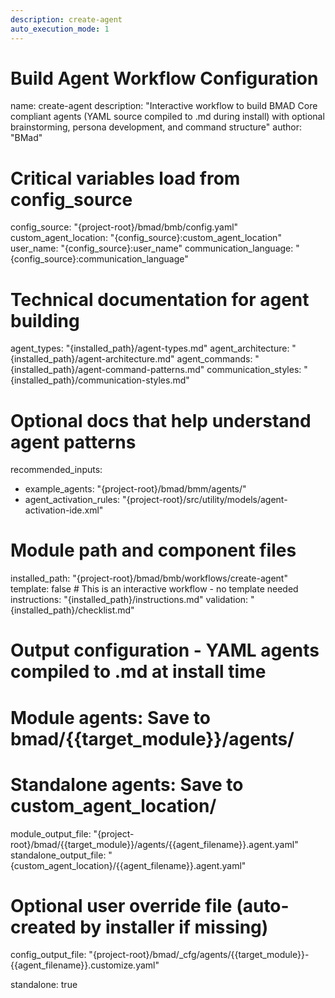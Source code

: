 ```yaml
---
description: create-agent
auto_execution_mode: 1
---
```


# Build Agent Workflow Configuration
name: create-agent
description: "Interactive workflow to build BMAD Core compliant agents (YAML source compiled to .md during install) with optional brainstorming, persona development, and command structure"
author: "BMad"

# Critical variables load from config_source
config_source: "{project-root}/bmad/bmb/config.yaml"
custom_agent_location: "{config_source}:custom_agent_location"
user_name: "{config_source}:user_name"
communication_language: "{config_source}:communication_language"

# Technical documentation for agent building
agent_types: "{installed_path}/agent-types.md"
agent_architecture: "{installed_path}/agent-architecture.md"
agent_commands: "{installed_path}/agent-command-patterns.md"
communication_styles: "{installed_path}/communication-styles.md"

# Optional docs that help understand agent patterns
recommended_inputs:
  - example_agents: "{project-root}/bmad/bmm/agents/"
  - agent_activation_rules: "{project-root}/src/utility/models/agent-activation-ide.xml"

# Module path and component files
installed_path: "{project-root}/bmad/bmb/workflows/create-agent"
template: false # This is an interactive workflow - no template needed
instructions: "{installed_path}/instructions.md"
validation: "{installed_path}/checklist.md"

# Output configuration - YAML agents compiled to .md at install time
# Module agents: Save to bmad/{{target_module}}/agents/
# Standalone agents: Save to custom_agent_location/
module_output_file: "{project-root}/bmad/{{target_module}}/agents/{{agent_filename}}.agent.yaml"
standalone_output_file: "{custom_agent_location}/{{agent_filename}}.agent.yaml"
# Optional user override file (auto-created by installer if missing)
config_output_file: "{project-root}/bmad/_cfg/agents/{{target_module}}-{{agent_filename}}.customize.yaml"

standalone: true
